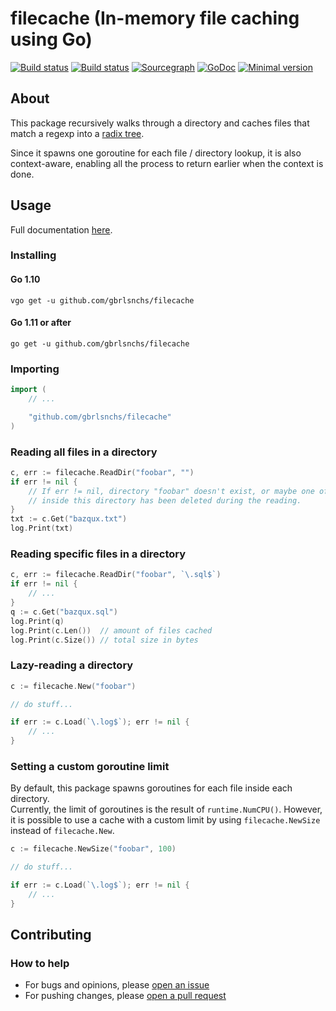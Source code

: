# filecache (In-memory file caching using Go)
[![Build status](https://travis-ci.org/gbrlsnchs/filecache.svg?branch=master)](https://travis-ci.org/gbrlsnchs/filecache)
[![Build status](https://ci.appveyor.com/api/projects/status/qewple44o5rffms9/branch/master?svg=true)](https://ci.appveyor.com/project/gbrlsnchs/filecache/branch/master)
[![Sourcegraph](https://sourcegraph.com/github.com/gbrlsnchs/filecache/-/badge.svg)](https://sourcegraph.com/github.com/gbrlsnchs/filecache?badge)
[![GoDoc](https://godoc.org/github.com/gbrlsnchs/filecache?status.svg)](https://godoc.org/github.com/gbrlsnchs/filecache)
[![Minimal version](https://img.shields.io/badge/minimal%20version-go1.10%2B-5272b4.svg)](https://golang.org/doc/go1.10)

## About
This package recursively walks through a directory and caches files that match a regexp into a [radix tree](https://en.wikipedia.org/wiki/Radix_tree).

Since it spawns one goroutine for each file / directory lookup, it is also context-aware, enabling all the process to return earlier when the context is done.

## Usage
Full documentation [here](https://godoc.org/github.com/gbrlsnchs/filecache).

### Installing
#### Go 1.10
`vgo get -u github.com/gbrlsnchs/filecache`
#### Go 1.11 or after
`go get -u github.com/gbrlsnchs/filecache`

### Importing
```go
import (
	// ...

	"github.com/gbrlsnchs/filecache"
)
```

### Reading all files in a directory
```go
c, err := filecache.ReadDir("foobar", "")
if err != nil {
	// If err != nil, directory "foobar" doesn't exist, or maybe one of the files
	// inside this directory has been deleted during the reading.
}
txt := c.Get("bazqux.txt")
log.Print(txt)
```

### Reading specific files in a directory
```go
c, err := filecache.ReadDir("foobar", `\.sql$`)
if err != nil {
	// ...
}
q := c.Get("bazqux.sql")
log.Print(q)
log.Print(c.Len())  // amount of files cached
log.Print(c.Size()) // total size in bytes
```

### Lazy-reading a directory
```go
c := filecache.New("foobar")

// do stuff...

if err := c.Load(`\.log$`); err != nil {
	// ...
}
```

### Setting a custom goroutine limit
By default, this package spawns goroutines for each file inside each directory.  
Currently, the limit of goroutines is the result of `runtime.NumCPU()`. However, it is possible to use a cache with a custom limit by using `filecache.NewSize` instead of `filecache.New`.
```go
c := filecache.NewSize("foobar", 100)

// do stuff...

if err := c.Load(`\.log$`); err != nil {
	// ...
}
```

## Contributing
### How to help
- For bugs and opinions, please [open an issue](https://github.com/gbrlsnchs/filecache/issues/new)
- For pushing changes, please [open a pull request](https://github.com/gbrlsnchs/filecache/compare)
